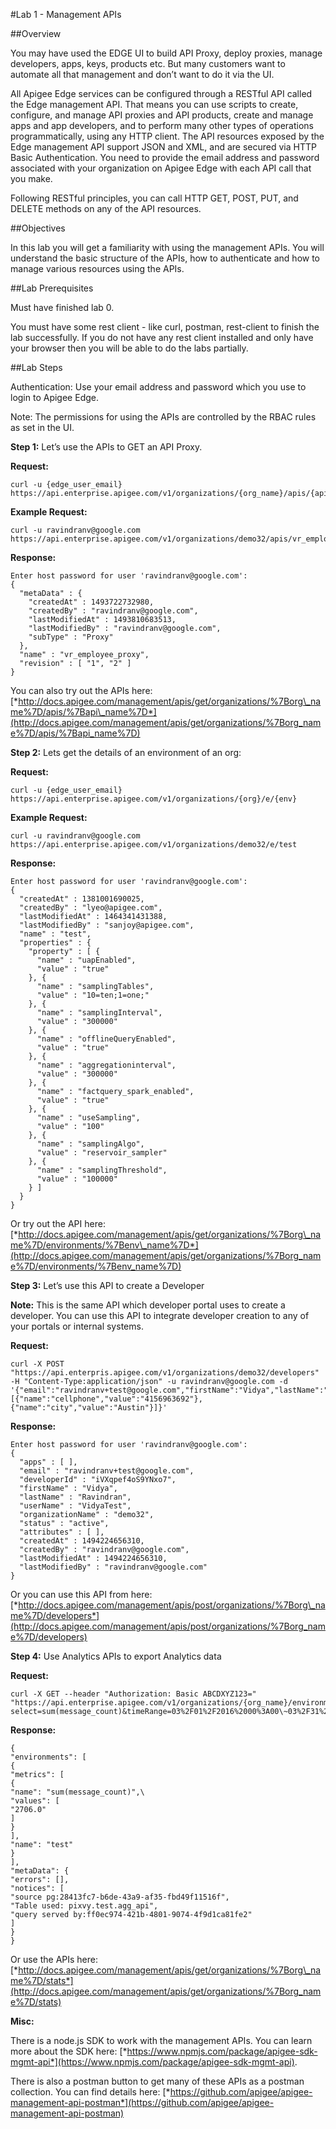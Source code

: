 #Lab 1 -  Management APIs

##Overview

You may have used the EDGE UI to build API Proxy, deploy proxies, manage
developers, apps, keys, products etc. But many customers want to
automate all that management and don’t want to do it via the UI.

All Apigee Edge services can be configured through a RESTful API called
the Edge management API. That means you can use scripts to create,
configure, and manage API proxies and API products, create and manage
apps and app developers, and to perform many other types of operations
programmatically, using any HTTP client. The API resources exposed by
the Edge management API support JSON and XML, and are secured via HTTP
Basic Authentication. You need to provide the email address and password
associated with your organization on Apigee Edge with each API call that
you make.

Following RESTful principles, you can call HTTP GET, POST, PUT, and
DELETE methods on any of the API resources.

##Objectives

In this lab you will get a familiarity with using the management APIs.
You will understand the basic structure of the APIs, how to authenticate
and how to manage various resources using the APIs.

##Lab Prerequisites

Must have finished lab 0.

You must have some rest client - like curl, postman, rest-client to
finish the lab successfully. If you do not have any rest client
installed and only have your browser then you will be able to do the
labs partially.

##Lab Steps

Authentication: Use your email address and password which you use to
login to Apigee Edge.

Note: The permissions for using the APIs are controlled by the RBAC
rules as set in the UI.

**Step 1:** Let’s use the APIs to GET an API Proxy.

**Request:** 
```
curl -u {edge_user_email} https://api.enterprise.apigee.com/v1/organizations/{org_name}/apis/{api_proxy_name}
```
**Example Request:**
```
curl -u ravindranv@google.com https://api.enterprise.apigee.com/v1/organizations/demo32/apis/vr_employee_proxy
```

**Response:**
```
Enter host password for user 'ravindranv@google.com':
{
  "metaData" : {
    "createdAt" : 1493722732980,
    "createdBy" : "ravindranv@google.com",
    "lastModifiedAt" : 1493810683513,
    "lastModifiedBy" : "ravindranv@google.com",
    "subType" : "Proxy"
  },
  "name" : "vr_employee_proxy",
  "revision" : [ "1", "2" ]
}
```

You can also try out the APIs here:
[*http://docs.apigee.com/management/apis/get/organizations/%7Borg\_name%7D/apis/%7Bapi\_name%7D*](http://docs.apigee.com/management/apis/get/organizations/%7Borg_name%7D/apis/%7Bapi_name%7D)

**Step 2:** Lets get the details of an environment of an org:

**Request:** 
```
curl -u {edge_user_email} https://api.enterprise.apigee.com/v1/organizations/{org}/e/{env}
```
**Example Request:**
```
curl -u ravindranv@google.com https://api.enterprise.apigee.com/v1/organizations/demo32/e/test
```

**Response:**
```
Enter host password for user 'ravindranv@google.com':
{
  "createdAt" : 1381001690025,
  "createdBy" : "lyeo@apigee.com",
  "lastModifiedAt" : 1464341431388,
  "lastModifiedBy" : "sanjoy@apigee.com",
  "name" : "test",
  "properties" : {
    "property" : [ {
      "name" : "uapEnabled",
      "value" : "true"
    }, {
      "name" : "samplingTables",
      "value" : "10=ten;1=one;"
    }, {
      "name" : "samplingInterval",
      "value" : "300000"
    }, {
      "name" : "offlineQueryEnabled",
      "value" : "true"
    }, {
      "name" : "aggregationinterval",
      "value" : "300000"
    }, {
      "name" : "factquery_spark_enabled",
      "value" : "true"
    }, {
      "name" : "useSampling",
      "value" : "100"
    }, {
      "name" : "samplingAlgo",
      "value" : "reservoir_sampler"
    }, {
      "name" : "samplingThreshold",
      "value" : "100000"
    } ]
  }
}
```

Or try out the API here:
[*http://docs.apigee.com/management/apis/get/organizations/%7Borg\_name%7D/environments/%7Benv\_name%7D*](http://docs.apigee.com/management/apis/get/organizations/%7Borg_name%7D/environments/%7Benv_name%7D)

**Step 3:** Let’s use this API to create a Developer

**Note:** This is the same API which developer portal uses to create a
developer. You can use this API to integrate developer creation to any
of your portals or internal systems.

**Request:** 
```
curl -X POST "https://api.enterpris.apigee.com/v1/organizations/demo32/developers" -H "Content-Type:application/json" -u ravindranv@google.com -d '{"email":"ravindranv+test@google.com","firstName":"Vidya","lastName":"Ravindran","userName":"VidyaTest","attribute":[{"name":"cellphone","value":"4156963692"},{"name":"city","value":"Austin"}]}'
```
**Response:**
```
Enter host password for user 'ravindranv@google.com':
{
  "apps" : [ ],
  "email" : "ravindranv+test@google.com",
  "developerId" : "iVXqpef4oS9YNxo7",
  "firstName" : "Vidya",
  "lastName" : "Ravindran",
  "userName" : "VidyaTest",
  "organizationName" : "demo32",
  "status" : "active",
  "attributes" : [ ],
  "createdAt" : 1494224656310,
  "createdBy" : "ravindranv@google.com",
  "lastModifiedAt" : 1494224656310,
  "lastModifiedBy" : "ravindranv@google.com"
}
```

Or you can use this API from here:
[*http://docs.apigee.com/management/apis/post/organizations/%7Borg\_name%7D/developers*](http://docs.apigee.com/management/apis/post/organizations/%7Borg_name%7D/developers)

**Step 4:** Use Analytics APIs to export Analytics data

**Request:** 
```
curl -X GET --header "Authorization: Basic ABCDXYZ123="
"https://api.enterprise.apigee.com/v1/organizations/{org_name}/environments/{env}/stats/?select=sum(message_count)&timeRange=03%2F01%2F2016%2000%3A00\~03%2F31%2F2016%2024%3A00"
```

**Response:**
```
{
"environments": [
{
"metrics": [
{
"name": "sum(message_count)",\
"values": [
"2706.0"
]
}
],
"name": "test"
}
],
"metaData": {
"errors": [],
"notices": [
"source pg:28413fc7-b6de-43a9-af35-fbd49f11516f",
"Table used: pixvy.test.agg_api",
"query served by:ff0ec974-421b-4801-9074-4f9d1ca81fe2"
]
}
}
```

Or use the APIs here:
[*http://docs.apigee.com/management/apis/get/organizations/%7Borg\_name%7D/stats*](http://docs.apigee.com/management/apis/get/organizations/%7Borg_name%7D/stats)

**Misc:**

There is a node.js SDK to work with the management APIs. You can learn
more about the SDK here:
[*https://www.npmjs.com/package/apigee-sdk-mgmt-api*](https://www.npmjs.com/package/apigee-sdk-mgmt-api).

There is also a postman button to get many of these APIs as a postman
collection. You can find details here:
[*https://github.com/apigee/apigee-management-api-postman*](https://github.com/apigee/apigee-management-api-postman)
